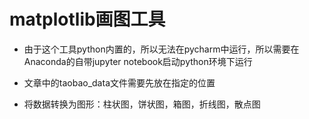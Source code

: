 #  matplotlib画图工具

- 由于这个工具python内置的，所以无法在pycharm中运行，所以需要在Anaconda的自带jupyter notebook启动python环境下运行

- 文章中的taobao_data文件需要先放在指定的位置
 
- 将数据转换为图形：柱状图，饼状图，箱图，折线图，散点图
